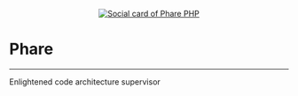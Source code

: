 <p align="center"><a href="https://pharephp.org/" title="Phare PHP website"><img src="https://user-images.githubusercontent.com/2951704/103174784-1f5cbc00-4865-11eb-8c90-d24e46821221.png" alt="Social card of Phare PHP"></a></p>

# Phare

---

Enlightened code architecture supervisor
